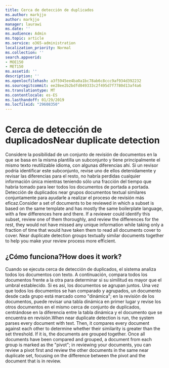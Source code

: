 ```yaml
---
title: Cerca de detección de duplicados
ms.author: markjjo
author: markjjo
manager: laurawi
ms.date: ''
ms.audience: Admin
ms.topic: article
ms.service: o365-administration
localization_priority: Normal
ms.collection: ''
search.appverid:
- MOE150
- MET150
ms.assetid: ''
description: ''
ms.openlocfilehash: a3f5945ee4ba0a1bc78ab6c8ccc9af934d392232
ms.sourcegitcommit: ee28ee2b2bdfd049333c2f495d7f7780d13af4a6
ms.translationtype: MT
ms.contentlocale: es-ES
ms.lasthandoff: 01/29/2019
ms.locfileid: "29608350"
---
```

# <a name="near-duplicate-detection"></a><span data-ttu-id="4cacf-102">Cerca de detección de duplicados</span><span class="sxs-lookup"><span data-stu-id="4cacf-102">Near duplicate detection</span></span>

<span data-ttu-id="4cacf-p101">Considere la posibilidad de un conjunto de revisión de documentos en la que se basa en la misma plantilla un subconjunto y tiene principalmente el mismo texto reutilizable idioma, con algunas diferencias ahí. Si un revisor podría identificar este subconjunto, revise uno de ellos detenidamente y revisar las diferencias para el resto, no habría perdidas cualquier información única mientras teniendo sólo una fracción del tiempo que habría tomado para leer todos los documentos de portada a portada. Detección de duplicados near grupos documentos textual similares conjuntamente para ayudarle a realizar el proceso de revisión más eficaz.</span><span class="sxs-lookup"><span data-stu-id="4cacf-p101">Consider a set of documents to be reviewed in which a subset is based on the same template and has mostly the same boilerplate language, with a few differences here and there. If a reviewer could identify this subset, review one of them thoroughly, and review the differences for the rest, they would not have missed any unique information while taking only a fraction of time that would have taken them to read all documents cover to cover. Near duplicate detection groups textually similar documents together to help you make your review process more efficient.</span></span>

## <a name="how-does-it-work"></a><span data-ttu-id="4cacf-106">¿Cómo funciona?</span><span class="sxs-lookup"><span data-stu-id="4cacf-106">How does it work?</span></span>

<span data-ttu-id="4cacf-p102">Cuando se ejecuta cerca de detección de duplicados, el sistema analiza todos los documentos con texto. A continuación, compara todos los documentos frente a la otra para determinar si su similitud es mayor que el umbral establecido. Si es así, los documentos se agrupan juntos. Una vez que todos los documentos se han comparado y agrupados, un documento desde cada grupo está marcado como "dinámica"; en la revisión de los documentos, puede revisar una tabla dinámica en primer lugar y revise los otros documentos en el mismo cerca de conjunto de duplicados, centrándose en la diferencia entre la tabla dinámica y el documento que se encuentra en revisión.</span><span class="sxs-lookup"><span data-stu-id="4cacf-p102">When near duplicate detection is run, the system parses every document with text. Then, it compares every document against each other to determine whether their similarity is greater than the set threshold. If it is, the documents are grouped together. Once all documents have been compared and grouped, a document from each group is marked as the "pivot"; in reviewing your documents, you can review a pivot first and review the other documents in the same near duplicate set, focusing on the difference between the pivot and the document that is in review.</span></span>